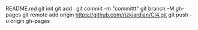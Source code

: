 README.md
git init
git add .
git commit -m "committt"
git branch -M gh-pages
git remote add origin https://github.com/rizkiardian/CI4.git
git push -u origin gh-pages
